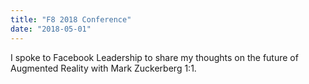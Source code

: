 ```yaml
---
title: "F8 2018 Conference"
date: "2018-05-01"
---
```


I spoke to Facebook Leadership to share my thoughts on the future of Augmented Reality with Mark Zuckerberg 1:1.
